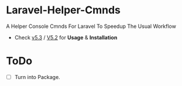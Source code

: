 # Laravel-Helper-Cmnds
A Helper Console Cmnds For Laravel To Speedup The Usual Workflow

- Check [v5.3](https://github.com/ctf0/Laravel-Helper-Cmnds/tree/v5.3) / [V5.2](https://github.com/ctf0/Laravel-Helper-Cmnds/tree/v5.2) for **Usage** & **Installation**

# ToDo

* [ ] Turn into Package.
